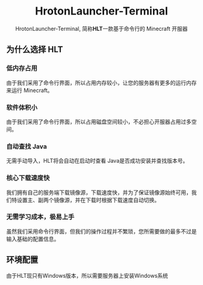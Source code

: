 <h1 align = "center" > HrotonLauncher-Terminal</h1>
<p align = "center">HrotonLauncher-Terminal, 简称<strong>HLT</strong>一款基于命令行的 Minecraft 开服器</p>

## 为什么选择 HLT
### 低内存占用
由于我们采用了命令行界面，所以占用内存较小，让您的服务器有更多的运行内存来运行 Minecraft。
### 软件体积小
由于我们采用了命令行界面，所以占用磁盘空间较小，不必担心开服器占用过多空间。
### 自动查找 Java
无需手动导入，HLT将会自动在启动时查看 Java是否成功安装并查找版本号。
### 核心下载速度快
我们拥有自己的服务端下载镜像源，下载速度快，并为了保证镜像源始终可用，我们特设置主、副两个镜像源，并在下载时根据下载速度自动切换。
### 无需学习成本，极易上手
虽然我们采用命令行界面，但我们的操作过程并不繁琐，您所需要做的最多不过是输入基础的配置信息。
## 环境配置
由于HLT现只有Windows版本，所以需要服务器上安装Windows系统
